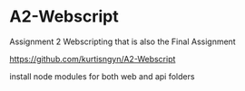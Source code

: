 # A2-Webscript
 Assignment 2 Webscripting that is also the Final Assignment

https://github.com/kurtisngyn/A2-Webscript

install node modules for both web and api folders
